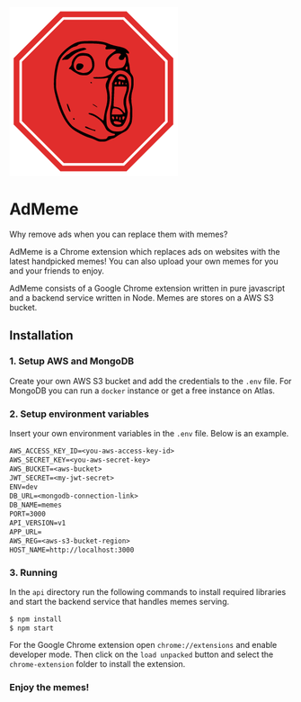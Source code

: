 ![ad-meme-logo](https://raw.githubusercontent.com/anzemur/ad-meme/master/chrome-extension/images/ad-meme.png)

# AdMeme
Why remove ads when you can replace them with memes?

AdMeme is a Chrome extension which replaces ads on websites with the latest handpicked memes! 
You can also upload your own memes for you and your friends to enjoy.

AdMeme consists of a Google Chrome extension written in pure javascript and a backend service written in Node. Memes are stores on a AWS S3 bucket.

## Installation

### 1. Setup AWS and MongoDB

Create your own AWS S3 bucket and add the credentials to the `.env` file. For MongoDB you can run a `docker` instance or get a free instance on Atlas.

### 2. Setup environment variables

Insert your own environment variables in the `.env` file. Below is an example.

```
AWS_ACCESS_KEY_ID=<you-aws-access-key-id>
AWS_SECRET_KEY=<you-aws-secret-key>
AWS_BUCKET=<aws-bucket>
JWT_SECRET=<my-jwt-secret>
ENV=dev
DB_URL=<mongodb-connection-link>
DB_NAME=memes
PORT=3000
API_VERSION=v1
APP_URL=
AWS_REG=<aws-s3-bucket-region>
HOST_NAME=http://localhost:3000
```

### 3. Running

In the `api` directory run the following commands to install required libraries and start the backend service that handles memes serving.

```
$ npm install
$ npm start
```


For the Google Chrome extension open `chrome://extensions` and enable developer mode. Then click on the `load unpacked` button and select the `chrome-extension` folder to install the extension. 

### Enjoy the memes!
